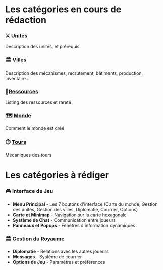 # Les catégories en cours de rédaction
### ⚔️ [Unités](Unités.md)
Description des unités, et prérequis.
### 🏛️ [Villes](Villes.md)
Description des mécanismes, recrutement, bâtiments, production, inventaire…
### 💎[Ressources](Ressources.md)
Listing des ressources et rareté
### 🗺️ [Monde](Monde.md)
Comment le monde est créé
### ⏱️ [Tours](Tours.md)
Mécaniques des tours

# Les catégories à rédiger
### 🎮 Interface de Jeu
- **Menu Principal** - Les 7 boutons d'interface (Carte du monde, Gestion des unités, Gestion des villes, Diplomatie, Courrier, Options)
- **Carte et Minimap** - Navigation sur la carte hexagonale
- **Système de Chat** - Communication entre joueurs
- **Panneaux et Popups** - Fenêtres d'information dynamiques

### 🏛️ Gestion du Royaume
- **Diplomatie** - Relations avec les autres joueurs
- **Messages** - Système de courrier
- **Options de Jeu** - Paramètres et préférences
